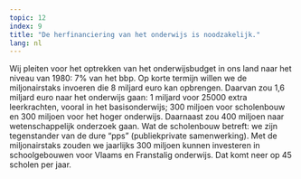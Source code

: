 ```yaml
---
topic: 12
index: 9
title: "De herfinanciering van het onderwijs is noodzakelijk."
lang: nl
---
```

Wij pleiten voor het optrekken van het onderwijsbudget in ons land naar het
niveau van 1980: 7% van het bbp.
Op korte termijn willen we de miljonairstaks invoeren die 8 miljard euro kan
opbrengen. Daarvan zou 1,6 miljard euro naar het onderwijs gaan: 1 miljard
voor 25000 extra leerkrachten, vooral in het basisonderwijs; 300 miljoen voor
scholenbouw en 300 miljoen voor het ­hoger onderwijs. Daarnaast zou 400
miljoen naar wetenschappelijk onderzoek gaan.
Wat de scholenbouw betreft: we zijn tegenstander van de dure “pps”
(publiekprivate samenwerking). Met de miljonairstaks zouden we jaarlijks 300
miljoen kunnen investeren in schoolgebouwen voor Vlaams en Franstalig
onderwijs. Dat komt neer op 45 scholen per jaar.

